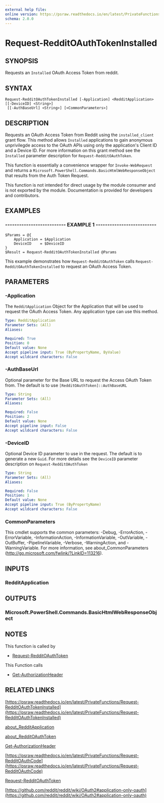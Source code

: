 ```yaml
---
external help file: 
online version: https://psraw.readthedocs.io/en/latest/PrivateFunctions/Request-RedditOAuthTokenInstalled
schema: 2.0.0
---
```


# Request-RedditOAuthTokenInstalled

## SYNOPSIS
Requests an `Installed` OAuth Access Token from reddit.

## SYNTAX

```
Request-RedditOAuthTokenInstalled [-Application] <RedditApplication> [[-DeviceID] <String>]
 [[-AuthBaseUrl] <String>] [<CommonParameters>]
```

## DESCRIPTION
Requests an OAuth Access Token from Reddit using the `installed_client` grant flow. This method allows `Installed` applications to gain anonymous unprivilegde access to the OAuth APIs using only the application's Client ID and a Device ID. For more information on this grant method see the `Installed` parameter description for `Request-RedditOAuthToken`.

This function is essentially a convenience wrapper for `Invoke-WebRequest` and returns a `Microsoft.PowerShell.Commands.BasicHtmlWebResponseObject` that results from the Auth Token Request.

This function is not intended for direct usage by the module consumer and is not exported by the module. Documentation is provided for developers and contributors.

## EXAMPLES

### -------------------------- EXAMPLE 1 --------------------------
```
$Params = @{
    Application = $Application
    DeviceID    = $DeviceID
}  
$Result = Request-RedditOAuthTokenInstalled @Params
```

This example demonstrates how `Request-RedditOAuthToken` calls `Request-RedditOAuthTokenInstalled` to request an OAuth Access Token.

## PARAMETERS

### -Application
The `RedditApplication` Object for the Application that will be used to request the OAuth Access Token. Any application type can use this method.

```yaml
Type: RedditApplication
Parameter Sets: (All)
Aliases: 

Required: True
Position: 0
Default value: None
Accept pipeline input: True (ByPropertyName, ByValue)
Accept wildcard characters: False
```

### -AuthBaseUrl
Optional parameter for the Base URL to request the Access OAuth Token from. The default is to use `[RedditOAuthToken]::AuthBaseURL`

```yaml
Type: String
Parameter Sets: (All)
Aliases: 

Required: False
Position: 2
Default value: None
Accept pipeline input: False
Accept wildcard characters: False
```

### -DeviceID
Optional Device ID parameter to use in the request. The default is to generate a new `Guid`. For more details see the `DeviceID` parameter description on `Request-RedditOAuthToken`

```yaml
Type: String
Parameter Sets: (All)
Aliases: 

Required: False
Position: 1
Default value: None
Accept pipeline input: True (ByPropertyName)
Accept wildcard characters: False
```

### CommonParameters
This cmdlet supports the common parameters: -Debug, -ErrorAction, -ErrorVariable, -InformationAction, -InformationVariable, -OutVariable, -OutBuffer, -PipelineVariable, -Verbose, -WarningAction, and -WarningVariable. For more information, see about_CommonParameters (http://go.microsoft.com/fwlink/?LinkID=113216).

## INPUTS

### RedditApplication

## OUTPUTS

### Microsoft.PowerShell.Commands.BasicHtmlWebResponseObject

## NOTES
This function is called by

* [Request-RedditOAuthToken](https://psraw.readthedocs.io/en/latest/Module/Request-RedditOAuthToken)

This Function calls 

* [Get-AuthorizationHeader](https://psraw.readthedocs.io/en/latest/Module/Get-AuthorizationHeader)

## RELATED LINKS

[https://psraw.readthedocs.io/en/latest/PrivateFunctions/Request-RedditOAuthTokenInstalled](https://psraw.readthedocs.io/en/latest/PrivateFunctions/Request-RedditOAuthTokenInstalled)

[about_RedditApplication](https://psraw.readthedocs.io/en/latest/Module/about_RedditApplication)

[about_RedditOAuthToken](https://psraw.readthedocs.io/en/latest/Module/about_RedditOAuthToken)

[Get-AuthorizationHeader](https://psraw.readthedocs.io/en/latest/Module/Get-AuthorizationHeader)

[https://psraw.readthedocs.io/en/latest/PrivateFunctions/Request-RedditOAuthCode](https://psraw.readthedocs.io/en/latest/PrivateFunctions/Request-RedditOAuthCode)

[Request-RedditOAuthToken](https://psraw.readthedocs.io/en/latest/Module/Request-RedditOAuthToken)

[https://github.com/reddit/reddit/wiki/OAuth2#application-only-oauth](https://github.com/reddit/reddit/wiki/OAuth2#application-only-oauth)